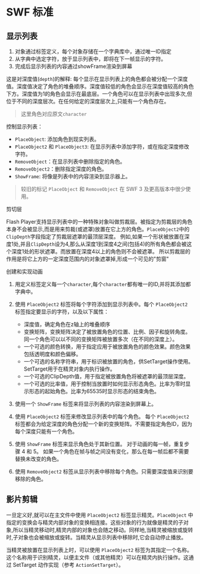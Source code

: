 # SWF 标准

## 显示列表

1. 对象通过标签定义，每个对象存储在一个字典库中，通过唯一ID指定
2. 从字典中选定字符，放于显示列表中，即将在下一帧显示的字符。
3. 完成后显示列表的内容通过showFrame渲染到屏幕

这是对深度值(`depth`)的解释:
每个显示在显示列表上的角色都会被分配一个深度值。深度值决定了角色的堆叠顺序。深度值较低的角色会显示在深度值较高的角色下方。深度值为1的角色会显示在最底层。一个角色可以在显示列表中出现多次,但位于不同的深度层次。在任何给定的深度层次上,只能有一个角色存在。

> 这里角色对应原文`character`

控制显示列表：

- `PlaceObject`: 添加角色到现实列表。
- `PlaceObject2` 和 `PlaceObject3`: 在显示列表中添加字符，或在指定深度修改字符。
- `RemoveObject`：在显示列表中删除指定的角色。
- `RemoveObject2`：删除指定深度的角色。
- `ShowFrame`: 将像是列表中的内容渲染到显示器上。

> 较旧的标记 `PlaceObject` 和 `RemoveObject` 在 SWF 3 及更高版本中很少使用。

剪切层

Flash Player支持显示列表中的一种特殊对象叫做剪裁层。被指定为剪裁层的角色本身不会被显示,而是用来剪裁(或遮罩)放置在它上方的角色。`PlaceObject2`中的`ClipDepth`字段指定了剪裁层遮罩的最顶层深度。
例如,如果一个形状被放置在深度1处,并且`ClipDepth`设为4,那么从深度1到深度4之间(包括4)的所有角色都会被这个深度1处的形状遮罩。而放置在深度4以上的角色则不会被遮罩。
所以剪裁层的作用是将它上方的一定深度范围内的对象遮罩掉,形成一个可见的"剪窗"

创建和实现动画

1. 用定义标签定义每一个`character`,每个`character`都有唯一的ID,并将其添加都字典中。
2. 使用 `PlaceObject2` 标签将每个字符添加到显示列表中。每个 `PlaceObject2` 标签指定要显示的字符，以及以下属性：

   - 深度值，确定角色在z轴上的堆叠顺序
   - 变换矩阵，变换矩阵决定了被放置角色的位置、比例、因子和旋转角度。同一个角色可以以不同的变换矩阵被放置多次（在不同的深度上）。
   - 一个可选的颜色转换，用于指定应用于被放置角色的颜色效果。颜色效果包括透明度和颜色偏移。
   - 一个可选的名称字符串，用于标识被放置的角色，供SetTarget操作使用。SetTarget用于在精灵对象内执行操作。
   - 一个可选的ClipDepth值，用于指定被放置角色将被遮罩的最顶层深度。
   - 一个可选的比率值，用于控制当放置时如何显示形态角色。比率为零时显示形态的起始角色。比率为65535时显示形态的结束角色。

3. 使用一个 `ShowFrame` 标签来将显示列表的内容渲染到屏幕上。
4. 使用 `PlaceObject2` 标签来修改显示列表中的每个角色。
每个 `PlaceObject2` 标签都会为给定深度的角色分配一个新的变换矩阵。不需要指定角色ID，因为每个深度只能有一个角色。
5. 使用 `ShowFrame` 标签来显示角色处于其新位置。
对于动画的每一帧，重复步骤 4 和 5。
如果一个角色在帧与帧之间没有变化，那么在每一帧后都不需要替换未改变的角色。
6. 使用 `RemoveObject2` 标签从显示列表中移除每个角色。只需要深度值来识别要移除的角色。

## 影片剪辑

一旦定义好,就可以在主文件中使用 `PlaceObject2` 标签显示精灵。`PlaceObject` 中指定的变换会与精灵内部对象的变换相连接。这些对象的行为就像是精灵的子对象,所以当精灵移动时,精灵内部的对象也会随之移动。同样地,当精灵被缩放或旋转时,子对象也会被缩放或旋转。当精灵从显示列表中移除时,它会自动停止播放。

当精灵被放置在显示列表上时，可以使用 `PlaceObject2` 标签为其指定一个名称。这个名称用于识别精灵，以便主文件（或其他精灵）可以在精灵内执行操作。这通过 SetTarget 动作实现（参考 `ActionSetTarget`）。
